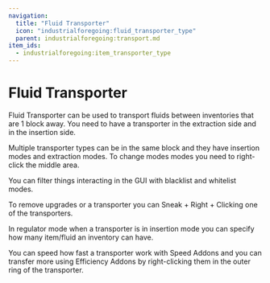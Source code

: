 ```yaml
---
navigation:
  title: "Fluid Transporter"
  icon: "industrialforegoing:fluid_transporter_type"
  parent: industrialforegoing:transport.md
item_ids:
  - industrialforegoing:item_transporter_type
---
```


# Fluid Transporter

Fluid Transporter can be used to transport fluids between inventories that are 1 block away. You need to have a transporter in the extraction side and in the insertion side.

Multiple transporter types can be in the same block and they have insertion modes and extraction modes. To change modes modes you need to right-click the middle area.

You can filter things interacting in the GUI with blacklist and whitelist modes. 

To remove upgrades or a transporter you can Sneak + Right + Clicking one of the transporters. 

In regulator mode when a transporter is in insertion mode you can specify how many item/fluid an inventory can have.

You can speed how fast a transporter work with Speed Addons and you can transfer more using Efficiency Addons by right-clicking them in the outer ring of the transporter.



<Recipe id="industrialforegoing:item_transporter_type" />

